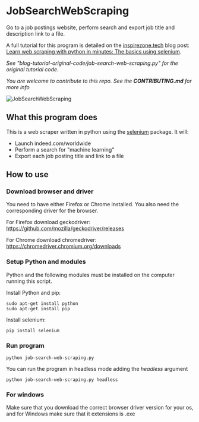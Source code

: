 # JobSearchWebScraping
Go to a job postings website, perform search and export job title and description link to a file.

A full tutorial for this program is detailed on the [inspirezone.tech](https://inspirezone.tech) blog post: [Learn web scraping with python in minutes: The basics using selenium](https://inspirezone.tech/learn-web-scraping-with-python-in-minutes/). 

*See "blog-tutorial-original-code/job-search-web-scraping.py" for the original tutorial code.*

*You are welcome to contribute to this repo. See the **CONTRIBUTING.md** for more info*

![JobSearchWebScraping](https://inspirezone.tech/wp-content/uploads/2020/10/webscraping-python-selenium-1024x512.png)

## What this program does 

This is a web scraper written in python using the [selenium](https://www.selenium.dev/) package. It will:
- Launch indeed.com/worldwide
- Perform a search for "machine learning"
- Export each job posting title and link to a file


## How to use

### Download browser and driver 
You need to have either Firefox or Chrome installed. You also need the corresponding driver for the browser.

For Firefox download geckodriver:
https://github.com/mozilla/geckodriver/releases

For Chrome download chromedriver:
https://chromedriver.chromium.org/downloads

### Setup Python and modules

Python and the following modules must be installed on the computer running this script.

Install Python and pip:
```
sudo apt-get install python
sudo apt-get install pip
```

Install selenium:
```
pip install selenium
```

### Run program

```
python job-search-web-scraping.py
```

You can run the program in headless mode adding the *headless* argument

```
python job-search-web-scraping.py headless
```

### For windows

Make sure that you download the correct browser driver version for your os, and for Windows make sure that it extensions is .exe 